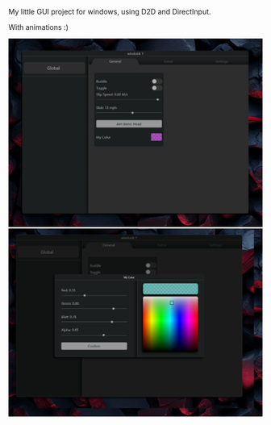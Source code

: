 
My little GUI project for windows, using D2D and DirectInput.

With animations :)

![alt text](img/img1.png "")
![alt text](img/img2.png "")
